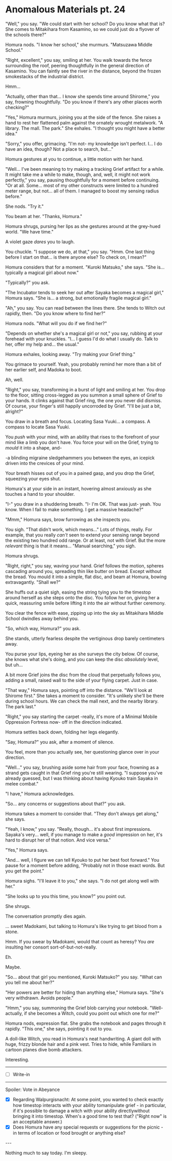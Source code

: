 # Anomalous Materials pt. 24

"Well," you say. "We could start with her school? Do you know what that is? She comes to Mitakihara from Kasamino, so we could just do a flyover of the schools there?"

Homura nods. "I know her school," she murmurs. "Matsuzawa Middle School."

"Right, excellent," you say, smiling at her. You walk towards the fence surrounding the roof, peering thoughtfully in the general direction of Kasamino. You can faintly see the river in the distance, beyond the frozen smokestacks of the industrial district.

Hmm...

"Actually, other than that... I know she spends time around Shirome," you say, frowning thoughtfully. "Do you know if there's any other places worth checking?"

"Yes," Homura murmurs, joining you at the side of the fence. She raises a hand to rest her flattened palm against the ornately wrought metalwork. "A library. The mall. The park." She exhales. "I thought you might have a better idea."

"Sorry," you offer, grimacing. "I'm not- my knowledge isn't perfect. I... I do have an idea, though? Not a place to search, but..."

Homura gestures at you to continue, a little motion with her hand.

"Well... I've been meaning to try making a tracking Grief artifact for a while. It might take me a while to make, though, and, well, it might not work perfectly," you say, pausing thoughtfully for a moment before continuing. "Or at all. Some... most of my other constructs were limited to a hundred meter range, but not... all of them. I managed to boost my sensing radius before."

She nods. "Try it."

You beam at her. "Thanks, Homura."

Homura shrugs, pursing her lips as she gestures around at the grey-hued world. "We have time."

A violet gaze *dares* you to laugh.

You chuckle. "I suppose we do, at that," you say. "Hmm. One last thing before I start on that... is there anyone else? To check on, I mean?"

Homura considers that for a moment. "Kuroki Matsuko," she says. "She is... typically a magical girl about now."

"Typically?" you ask.

"The Incubator tends to seek her out after Sayaka becomes a magical girl," Homura says. "She is... a strong, but emotionally fragile magical girl."

"Ah," you say. You can read between the lines there. She tends to Witch out rapidly, then. "Do you know where to find her?"

Homura nods. "What will you do if we find her?"

"Depends on whether she's a magical girl or not," you say, rubbing at your forehead with your knuckles. "I... I guess I'd do what I usually do. Talk to her, offer my help and... the usual."

Homura exhales, looking away. "Try making your Grief thing."

You grimace to yourself. Yeah, you probably remind her more than a bit of her earlier self, and Madoka to boot.

Ah, well.

"Right," you say, transforming in a burst of light and smiling at her. You drop to the floor, sitting cross-legged as you summon a small sphere of Grief to your hands. It clinks against that Grief ring, the one you never did dismiss. Of course, your finger's still happily uncorroded by Grief. "I'll be just a bit, alright?"

You draw in a breath and focus. Locating Sasa Yuuki... a compass. A compass to locate Sasa Yuuki.

You *push* with your mind, with an ability that rises to the forefront of your mind like a limb you don't have. You force your will on the Grief, trying to *mould* it into a shape, and-

-a blinding migraine sledgehammers you between the eyes, an icepick driven into the crevices of your mind.

Your breath hisses out of you in a pained gasp, and you drop the Grief, squeezing your eyes shut.

Homura's at your side in an instant, hovering almost anxiously as she touches a hand to your shoulder.

"I-" you draw in a shuddering breath. "I- I'm OK. That was just- yeah. You know. When I fail to make something. I get a massive headache?"

"Mmm," Homura says, brow furrowing as she inspects you.

You sigh. "That didn't work, which means..." Lots of things, really. For example, that you really *can't* seen to extend your sensing range beyond the existing two hundred odd range. Or at least, not with Grief. But the more *relevant* thing is that it means... "Manual searching," you sigh.

Homura shrugs.

"Right, right," you say, waving your hand. Grief follows the motion, spheres cascading around you, spreading thin like butter on bread. Except without the bread. You mould it into a simple, flat disc, and beam at Homura, bowing extravagantly. "Shall we?"

She huffs out a quiet sigh, easing the string tying you to the timestop around herself as she steps onto the disc. You follow her on, giving her a quick, reassuring smile before lifting it into the air without further ceremony.

You clear the fence with ease, zipping up into the sky as Mitakihara Middle School dwindles away behind you.

"So, which way, Homura?" you ask.

She stands, utterly fearless despite the vertiginous drop barely centimeters away.

You purse your lips, eyeing her as she surveys the city below. Of course, she knows what she's doing, and you can keep the disc *absolutely* level, but uh...

A bit more Grief joins the disc from the cloud that perpetually follows you, adding a small, raised wall to the side of your flying carpet. Just in case.

"That way," Homura says, pointing off into the distance. "We'll look at Shirome first." She takes a moment to consider. "It's unlikely she'll be there during school hours. We can check the mall next, and the nearby library. The park last."

"Right," you say starting the carpet -really, it's more of a Minimal Mobile Oppression Fortress now- off in the direction indicated.

Homura settles back down, folding her legs elegantly.

"Say, Homura?" you ask, after a moment of silence.

You feel, more than you actually see, her questioning glance over in your direction.

"Well..." you say, brushing aside some hair from your face, frowning as a strand gets caught in that Grief ring you're still wearing. "I suppose you've already guessed, but I was thinking about having Kyouko train Sayaka in melee combat."

"I have," Homura acknowledges.

"So... any concerns or suggestions about that?" you ask.

Homura takes a moment to consider that. "They don't always get along," she says.

"Yeah, I know," you say. "Really, though... it's about first impressions. Sayaka's very... well, if you manage to make a *good* impression on her, it's hard to disrupt her of that notion. And vice versa."

"Yes," Homura says.

"And... well, I figure we can tell Kyouko to put her best foot forward." You pause for a moment before adding, "Probably not in those exact words. But you get the point."

Homura sighs. "I'll leave it to you," she says. "I do not get along well with her."

"She looks up to you this time, you know?" you point out.

She shrugs.

The conversation promptly dies again.

... sweet Madokami, but talking to Homura's like trying to get blood from a stone.

Hmm. If you swear by Madokami, would that count as heresy? You *are* insulting her consort sort-of-but-not-really.

Eh.

Maybe.

"So... about that girl you mentioned, Kuroki Matsuko?" you say. "What can you tell me about her?"

"Her powers are better for hiding than anything else," Homura says. "She's very withdrawn. Avoids people."

"Hmm," you say, summoning the Grief blob carrying your notebook. "Well- actually, if she becomes a Witch, could you point out which one for me?"

Homura nods, expression flat. She grabs the notebook and pages through it rapidly. "This one," she says, pointing it out to you.

A doll-like Witch, you read in Homura's neat handwriting. A giant doll with huge, frizzy blonde hair and a pink vest. Tries to hide, while Familiars in cartoon planes dive bomb attackers.

Interesting.

---

- [ ] Write-in

---

Spoiler: Vote in Abeyance

- [x] Regarding Walpurgisnacht: At some point, you wanted to check exactly how timestop interacts with your ability tomanipulate grief - in particular, if it's possible to damage a witch with your ability directlywithout bringing it into timestop. When's a good time to test that? ("Right now" is an acceptable answer.)
- [x] Does Homura have any special requests or suggestions for the picnic - in terms of location or food brought or anything else?

---​

Nothing much to say today. I'm sleepy.
